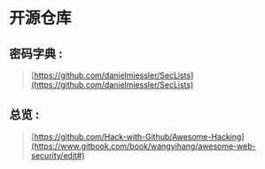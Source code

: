 # 开源仓库

## 密码字典 :

> [https://github.com/danielmiessler/SecLists](https://github.com/danielmiessler/SecLists)

## 总览 :

> [https://github.com/Hack-with-Github/Awesome-Hacking](https://www.gitbook.com/book/wangyihang/awesome-web-security/edit#)

